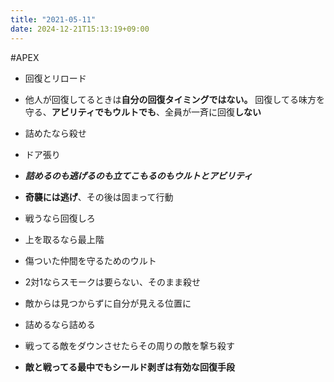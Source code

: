 ```yaml
---
title: "2021-05-11"
date: 2024-12-21T15:13:19+09:00
---
```

#APEX

- 回復とリロード
- 他人が回復してるときは**自分の回復タイミングではない。** 回復してる味方を守る、**アビリティでもウルトでも**、全員が一斉に回復**しない**
- 詰めたなら殺せ

- ドア張り
- ***詰めるのも逃げるのも立てこもるのもウルトとアビリティ***
- **奇襲には逃げ**、その後は固まって行動
- 戦うなら回復しろ
- 上を取るなら最上階
- 傷ついた仲間を守るためのウルト
- 2対1ならスモークは要らない、そのまま殺せ
- 敵からは見つからずに自分が見える位置に

- 詰めるなら詰める
- 戦ってる敵をダウンさせたらその周りの敵を撃ち殺す
- **敵と戦ってる最中でもシールド剥ぎは有効な回復手段**
